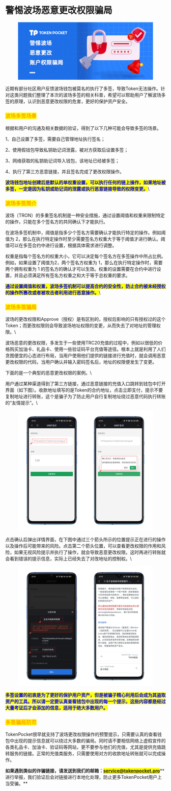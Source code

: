 # 警惕波场恶意更改权限骗局

<figure><img src="../../.gitbook/assets/640.png" alt=""><figcaption></figcaption></figure>

近期有部分社区用户反馈波场钱包被莫名的执行了多签，导致Token无法操作。针对这类问题我们整理了本次的波场多签的相关科普，希望可以帮助用户了解波场多签的原理，认识到恶意更改权限的危害，更好的保护资产安全。

### <mark style="color:orange;">**波场多签场景**</mark>

根据和用户的沟通及相关数据的验证，得到了以下几种可能会导致多签的场景。

1、自己设置了多签，需要自己管理地址执行签名；

2、使用假钱包导致私钥助记词泄露，被对方获取后设置多签；

3、网络获取的私钥助记词导入钱包，该地址已经被多签；

4、执行了第三方恶意链接，并且签名完成了更改权限操作。

<mark style="color:blue;">**波场钱包地址创建后是默认的单权重设置，可以执行任何的链上操作，如果地址被多签，一定是因为私钥或助记词的泄露或执行恶意链接导致的权限变更。**</mark>\


### <mark style="color:orange;">**波场多签简介**</mark>

波场（TRON）的多重签名机制是一种安全措施，通过设置阈值和权重来限制特定的操作，只能在多个签名方的共同确认下才能执行。

在波场多签机制中，阈值是指多少个签名方需要确认才能执行特定的操作。例如阈值为 2，那么在执行特定操作时至少需要签名方权重大于等于阈值才进行确认。阈值可以在多签合约中进行设置，根据具体需求进行调整。

权重是指每个签名方的权重大小，它可以决定每个签名方在多签操作中所占比例。例如，如果设置了阈值为2，两个签名方权重为 1，那么在执行特定操作时，需要两个拥有权重为 1 的签名方的确认才可以生效。权重的设置需要在合约中进行设置，并且必须满足所有签名方权重之和大于等于总权重的要求。

<mark style="color:blue;">**通过设置阈值和权重，波场多签机制可以提高合约的安全性，防止合约被未经授权的操作所篡改或者被攻击者利用进行恶意操作。**</mark>\


### <mark style="color:orange;">**波场多签骗局**</mark>

波场的更改权限和Approve（授权）是有区别的，授权后影响的只有授权过的这个Token；而更改权限则会导致波场地址权限的变更，从而失去了对地址的管理权限。\


波场恶意的更改权限，多发生于一些使用TRC20充值的过程中，例如以很低的价格购买加油卡、礼品卡、使用一些验证码平台充值等途径。根本上就是利用了人们贪图便宜的心态进行布局，当用户使用他们提供的链接进行充值时，就会调用恶意更改权限的代码，当用户确认并输入密码签名后，地址的权限便发生了变更。

下面的是一个典型的恶意更改权限的案例。\


用户通过某种渠道得到了第三方链接，通过恶意链接的充值入口跳转到钱包中打开界面（如下图）。收款地址填写的是Token的合约地址，点击立即支付，提示不要复制地址进行转账，这个是骗子为了防止用户自行复制地址绕过恶意代码执行转账的“友情提示”。\


<figure><img src="../../.gitbook/assets/e6af1d9c26bdb59164ec9367ea6f6bc1_640_wx_fmt=png&#x26;wxfrom=5&#x26;wx_lazy=1&#x26;wx_co=1 (1).png" alt=""><figcaption></figcaption></figure>

点击确认后弹出详情界面，在下图中通过三个箭头所示的位置提示正在进行的操作以及操作后可能带来的风险。点击第二个箭头位置，可以查看更改权限的作用和风险，如果无视风险提示并执行了操作，就会导致恶意更改权限。这时再进行转账就会看到错误的提示信息，实际上已经失去了对改地址的控制权。\


<figure><img src="../../.gitbook/assets/edbbc08d80c85813f33c28b19eed82dd_640_wx_fmt=png&#x26;wxfrom=5&#x26;wx_lazy=1&#x26;wx_co=1 (1).png" alt=""><figcaption></figcaption></figure>

<mark style="color:blue;">**多签设置的初衷是为了更好的保护用户资产，但是被骗子精心利用后会成为其盗取资产的工具。所以请一定要认真查看钱包中出现的每一个提示，这些内容都是经过大量考证后才会添加的信息，适用于绝大多数用户。**</mark>

### <mark style="color:orange;">**多签骗局防范**</mark>

TokenPocket很早就支持了波场更改权限操作的预警提示，只需要认真的查看钱包中出现的提示信息就可以绕过大多数的骗局。同时请不要相信网络上虚假宣传的各类礼品卡、加油卡、验证码等网站，更不要参与他们的充值，尤其是提供充值跳转服务的链接。正常的充值类服务，只需要使用对方的收款地址转账就可以完成操作。

**如果遇到类似的诈骗链接，请发送到我们的邮箱：**<mark style="color:blue;">**service@tokenpocket.pro**</mark>** 进行举报，我们验证后会对链接进行本地化处理，防止更多TokenPocket用户上当受骗。**
